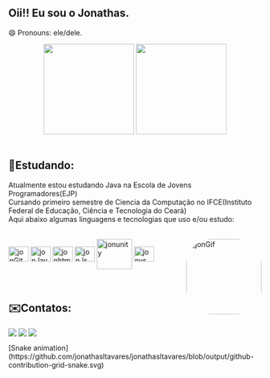 ## Oii!! Eu sou o Jonathas.  
😄 Pronouns: ele/dele.

<div align="center">
  
  <img height="180em" src="https://github-readme-stats.vercel.app/api?username=jonathasltavares&show_icons=true&theme=dark&include_all_commits=true&count_private=true"/>
  <img height="180em" src="https://github-readme-stats.vercel.app/api/top-langs/?username=jonathasltavares&layout=compact&langs_count=7&theme=dark"/>
</div><br>

## <h aling="left"><strong>📘Estudando:</strong></h><br>
Atualmente estou estudando Java na Escola de Jovens Programadores(EJP)<br>
Cursando primeiro semestre de Ciencia da Computação no IFCE(Instituto Federal de Educação, Ciência e Tecnologia do Ceará)<br>
Aqui abaixo algumas linguagens e tecnologias que uso e/ou estudo:<br>
<div style="display: inline_block"><br>
    <img align="center" alt="jonGit" height="30" width="40" src="https://cdn.jsdelivr.net/gh/devicons/devicon/icons/git/git-original.svg" />
    <img align="center" alt="jonJava" height="30" width="40" src="https://cdn.jsdelivr.net/gh/devicons/devicon/icons/java/java-original.svg" />
    <img align="center" alt="jonhtml" height="30" width="40" src="https://cdn.jsdelivr.net/gh/devicons/devicon/icons/html5/html5-original.svg" />
    <img align="center" alt="jonJs" height="30" width="40" src="https://cdn.jsdelivr.net/gh/devicons/devicon/icons/javascript/javascript-original.svg" />
    <img align="center" alt="jonunity" height="60" width="70" src="https://cdn.jsdelivr.net/gh/devicons/devicon/icons/unity/unity-original-wordmark.svg" />
    <img align="center" alt="jonvs" height="30" width="40" src="https://cdn.jsdelivr.net/gh/devicons/devicon/icons/vscode/vscode-original.svg" /> 
    <img align="right" alt="jonGif" height="150" style="border-radius:50px;" src="https://cdn.discordapp.com/attachments/860278451890159647/931724711736528926/meugif.gif?width=676&height=676">                                                                                                                                          
  </div><br><br>
  
 ## <h aling="left"><strong>✉️Contatos:</strong></h><br>
  <a href="https://instagram.com/surrendo_" target="_blank"><img align="center" src="https://img.shields.io/badge/-Instagram-%23E4405F?style=for-the-badge&logo=instagram&logoColor=white" target="_blank"></a>
  <a href = "mailto:jonathasl.tavares@gmail.com"><img align="center" src="https://img.shields.io/badge/-Gmail-%23333?style=for-the-badge&logo=gmail&logoColor=white" target="_blank"></a>
  <a href="https://www.linkedin.com/in/jonathas-tavares-64b232205/" target="_blank"><img align="center" src="https://img.shields.io/badge/-LinkedIn-%230077B5?style=for-the-badge&logo=linkedin&logoColor=white" target="_blank"></a> 
<br>
<div> 
  [Snake animation](https://github.com/jonathasltavares/jonathasltavares/blob/output/github-contribution-grid-snake.svg)
 </div>


